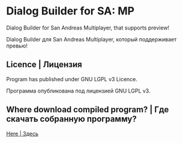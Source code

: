 # Dialog Builder for SA: MP
Dialog Builder for San Andreas Multiplayer, that supports preview!

Dialog Builder для San Andreas Multiplayer, который поддерживает превью!

## Licenсe | Лицензия
Program has published under GNU LGPL v3 Licence.

Программа опубликована под лицензией GNU LGPL v3. 

## Where download compiled program? | Где скачать собранную программу?
[Here | Здесь](https://github.com/emil0911/dialog_builder_samp/releases)
